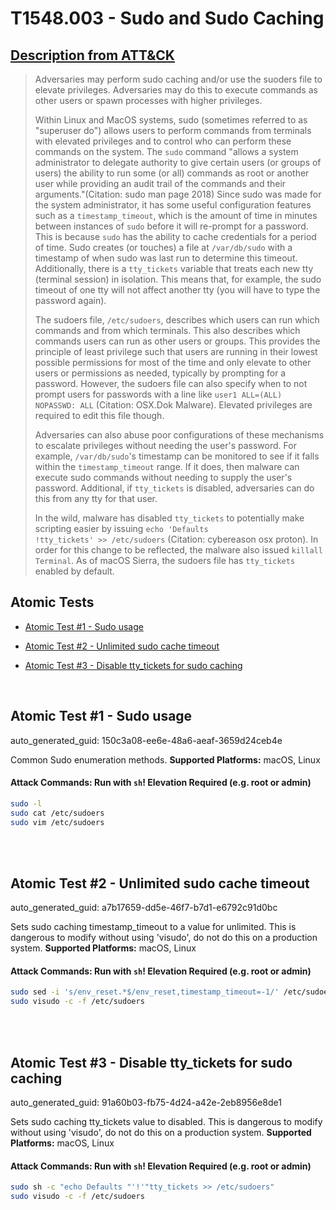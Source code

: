 # T1548.003 - Sudo and Sudo Caching
## [Description from ATT&CK](https://attack.mitre.org/techniques/T1548/003)
<blockquote>Adversaries may perform sudo caching and/or use the suoders file to elevate privileges. Adversaries may do this to execute commands as other users or spawn processes with higher privileges.

Within Linux and MacOS systems, sudo (sometimes referred to as "superuser do") allows users to perform commands from terminals with elevated privileges and to control who can perform these commands on the system. The <code>sudo</code> command "allows a system administrator to delegate authority to give certain users (or groups of users) the ability to run some (or all) commands as root or another user while providing an audit trail of the commands and their arguments."(Citation: sudo man page 2018) Since sudo was made for the system administrator, it has some useful configuration features such as a <code>timestamp_timeout</code>, which is the amount of time in minutes between instances of <code>sudo</code> before it will re-prompt for a password. This is because <code>sudo</code> has the ability to cache credentials for a period of time. Sudo creates (or touches) a file at <code>/var/db/sudo</code> with a timestamp of when sudo was last run to determine this timeout. Additionally, there is a <code>tty_tickets</code> variable that treats each new tty (terminal session) in isolation. This means that, for example, the sudo timeout of one tty will not affect another tty (you will have to type the password again).

The sudoers file, <code>/etc/sudoers</code>, describes which users can run which commands and from which terminals. This also describes which commands users can run as other users or groups. This provides the principle of least privilege such that users are running in their lowest possible permissions for most of the time and only elevate to other users or permissions as needed, typically by prompting for a password. However, the sudoers file can also specify when to not prompt users for passwords with a line like <code>user1 ALL=(ALL) NOPASSWD: ALL</code> (Citation: OSX.Dok Malware). Elevated privileges are required to edit this file though.

Adversaries can also abuse poor configurations of these mechanisms to escalate privileges without needing the user's password. For example, <code>/var/db/sudo</code>'s timestamp can be monitored to see if it falls within the <code>timestamp_timeout</code> range. If it does, then malware can execute sudo commands without needing to supply the user's password. Additional, if <code>tty_tickets</code> is disabled, adversaries can do this from any tty for that user.

In the wild, malware has disabled <code>tty_tickets</code> to potentially make scripting easier by issuing <code>echo \'Defaults !tty_tickets\' >> /etc/sudoers</code> (Citation: cybereason osx proton). In order for this change to be reflected, the malware also issued <code>killall Terminal</code>. As of macOS Sierra, the sudoers file has <code>tty_tickets</code> enabled by default.</blockquote>

## Atomic Tests

- [Atomic Test #1 - Sudo usage](#atomic-test-1---sudo-usage)

- [Atomic Test #2 - Unlimited sudo cache timeout](#atomic-test-2---unlimited-sudo-cache-timeout)

- [Atomic Test #3 - Disable tty_tickets for sudo caching](#atomic-test-3---disable-tty_tickets-for-sudo-caching)


<br/>

## Atomic Test #1 - Sudo usage

auto_generated_guid: 150c3a08-ee6e-48a6-aeaf-3659d24ceb4e

Common Sudo enumeration methods.
**Supported Platforms:** macOS, Linux





#### Attack Commands: Run with `sh`!  Elevation Required (e.g. root or admin) 


```sh
sudo -l      
sudo cat /etc/sudoers
sudo vim /etc/sudoers
```






<br/>
<br/>

## Atomic Test #2 - Unlimited sudo cache timeout

auto_generated_guid: a7b17659-dd5e-46f7-b7d1-e6792c91d0bc

Sets sudo caching timestamp_timeout to a value for unlimited. This is dangerous to modify without using 'visudo', do not do this on a production system.
**Supported Platforms:** macOS, Linux





#### Attack Commands: Run with `sh`!  Elevation Required (e.g. root or admin) 


```sh
sudo sed -i 's/env_reset.*$/env_reset,timestamp_timeout=-1/' /etc/sudoers
sudo visudo -c -f /etc/sudoers
```






<br/>
<br/>

## Atomic Test #3 - Disable tty_tickets for sudo caching

auto_generated_guid: 91a60b03-fb75-4d24-a42e-2eb8956e8de1

Sets sudo caching tty_tickets value to disabled. This is dangerous to modify without using 'visudo', do not do this on a production system.
**Supported Platforms:** macOS, Linux





#### Attack Commands: Run with `sh`!  Elevation Required (e.g. root or admin) 


```sh
sudo sh -c "echo Defaults "'!'"tty_tickets >> /etc/sudoers"
sudo visudo -c -f /etc/sudoers
```






<br/>
